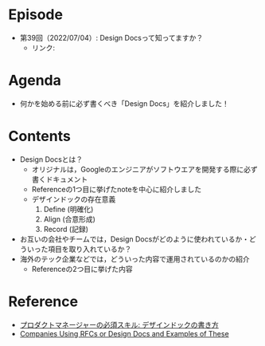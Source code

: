 # Episode
- 第39回（2022/07/04）: Design Docsって知ってますか？
    - リンク: 

# Agenda
- 何かを始める前に必ず書くべき「Design Docs」を紹介しました！

# Contents
- Design Docsとは？
   - オリジナルは，Googleのエンジニアがソフトウエアを開発する際に必ず書くドキュメント
   - Referenceの1つ目に挙げたnoteを中心に紹介しました
   - デザインドックの存在意義
      1. Define (明確化)
      2. Align (合意形成)
      3. Record (記録)
- お互いの会社やチームでは，Design Docsがどのように使われているか・どういった項目を取り入れているか？
- 海外のテック企業などでは，どういった内容で運用されているのかの紹介
   - Referenceの2つ目に挙げた内容


# Reference
- [プロダクトマネージャーの必須スキル: デザインドックの書き方](https://note.com/kosukemori/n/n968cd16c53eb)
- [Companies Using RFCs or Design Docs and Examples of These](https://blog.pragmaticengineer.com/rfcs-and-design-docs/)